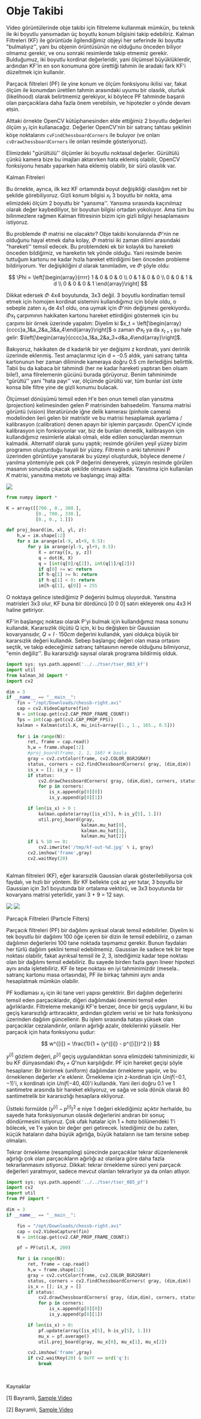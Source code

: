 # Obje Takibi

Video görüntülerinde obje takibi için filtreleme kullanmak mümkün, bu
teknik ile iki boyutlu yansımadan üç boyutlu konum bilgisini takip
edebiliriz. Kalman Filtreleri (KF) ile görüntüde ilgilendiğimiz objeyi her
seferinde iki boyutta "bulmalıyız'', yani bu objenin örüntüsünün ne
olduğunu önceden biliyor olmamız gerekir, ve onu sonraki resimlerde takip
etmemiz gerekir. Bulduğumuz, iki boyutlu kordinat değerleridir, yani
ölçümsel büyüklüklerdir, ardından KF'in en son konumuna göre ürettiği
tahmin ile aradaki fark KF'i düzeltmek için kullanılır.

Parçacık filtreleri (PF) ile yine konum ve ölçüm fonksiyonu ikilisi var,
fakat ölçüm ile konumdan üretilen tahmin arasındaki uyumu bir olasılık,
olurluk (likelihood) olarak belirtmemiz gerekiyor, ki böylece PF tahminde
başarılı olan parçacıklara daha fazla önem verebilsin, ve hipotezler o
yönde devam etsin. 

Alttaki örnekte OpenCV kütüphanesinden elde ettiğimiz 2 boyutlu değerleri
ölçüm $y_t$ için kullanacağız. Değerler OpenCV'nin bir satranç tahtası
şeklinin köşe noktalarını `cvFindChessboardCorners` ile buluyor (ve
onları `cvDrawChessboardCorners` ile onları resimde gösteriyoruz).

Elimizdeki "gürültülü'' ölçümler iki boyutlu noktasal değerler. Gürültülü çünkü
kamera bize bu imajları aktarırken hata eklemiş olabilir, OpenCV fonksiyonu
hesabı yaparken hata eklemiş olabilir, bir sürü olasılık var.

Kalman Fitreleri

Bu örnekte, ayrıca, ilk kez KF ortamında boyut değişikliği olasılığını net bir
şekilde görebiliyoruz. Gizli konum bilgisi $x_t$ 3 boyutlu bir nokta, ama
elimizdeki ölçüm 2 boyutlu bir "yansıma''. Yansıma sırasında kaçınılmaz olarak
değer kaybediliyor, bir boyutun bilgisi ortadan yokoluyor. Ama tüm bu
bilinmezlere rağmen Kalman filtresinin bizim için gizli bilgiyi hesaplamasını
istiyoruz.

Bu problemde $\Phi$ matrisi ne olacaktır? Obje takibi konularında $\Phi$'nin ne
olduğunu hayal etmek daha kolay, $\Phi$ matrisi iki zaman dilimi arasındaki
"hareketi'' temsil edecek. Bu problemdeki ek bir kolaylık bu hareketi önceden
bildiğimiz, ve hareketin tek yönde olduğu. Yani resimde benim tuttuğum kartonu
ne kadar hızla hareket ettirdiğimi ben önceden probleme bildiriyorum. Yer
değişikliğini $d$ olarak tanımladım, ve $\Phi$ şöyle oldu:

$$ 
\Phi = 
\left[\begin{array}{rrrr}
1 & 0 & 0 & 0 \\
0 & 1 & 0 & 0 \\
0 & 0 & 1 & d \\
0 & 0 & 0 & 1
\end{array}\right]
$$

Dikkat edersek $\Phi$ 4x4 boyutunda, 3x3 değil. 3 boyutlu kordinatları temsil
etmek için homojen kordinat sistemini kullandığımız için böyle oldu, o sebeple
zaten $x_t$ de 4x1 oldu, ona uymak için $\Phi$'nin değişmesi gerekiyordu. $\Phi
x_t$ çarpımının hakikaten kartonu hareket ettirdiğini göstermek için bu çarpımı
bir örnek üzerinde yapalım: Diyelim ki $x_t =
\left[\begin{array}{cccc}a_1&a_2&a_3&a_4\end{array}\right]$ o zaman $\Phi x_t$
ya da $x_{t+1}$ şu hale gelir:
$\left[\begin{array}{cccc}a_1&a_2&a_3+d&a_4\end{array}\right]$.


Bakıyoruz, hakikaten de d kadarlık bir yer değişimi z kordinatı, yani
derinlik üzerinde eklenmiş. Test amaçlarımız için d = -0.5 aldık, yani
satranç tahta kartonunun her zaman diliminde kameraya doğru 0.5 cm
ilerlediğini belirttik. Tabii bu da kabaca bir tahmindi (her ne kadar
hareketi yaptıran ben olsam bile!), ama filrelemenin gücünü burada
görüyoruz. Benim tahminimde "gürültü'' yani "hata payı'' var, ölçümde
gürültü var, tüm bunlar üst üste konsa bile filtre yine de gizli konumu
bulacak.

Ölçümsel dönüşümü temsil eden H'e ben onun temeli olan yansıtma
(projection) kelimesinden gelen P matrisinden bahsedelim. Yansıma matrisi
görüntü (vision) literatüründe iğne delik kamerası (pinhole camera)
modelinden ileri gelen bir matristir ve bu matrisi hesaplamak ayarlama /
kalibrasyon (calibration) denen apayrı bir işlemin parçasıdır. OpenCV
içinde kalibrasyon için fonksiyonlar var, biz de bunları denedik,
kalibrasyon için kullandığımız resimlerle alakalı olmalı, elde edilen
sonuçlardan memnun kalmadık. Alternatif olarak şunu yaptık; resimde görülen
yeşil yüzey bizim programın oluşturduğu hayali bir yüzey. Filtrenin o anki
tahminini P üzerinden görüntüye yansıtarak bu yüzeyi oluşturduk, böylece
deneme / yanılma yöntemiyle pek çok P değerini deneyerek, yüzeyin resimde
görülen masanın sonunda çıkacak şekilde olmasını sağladık. Yansıtma için
kullanılan $K$ matrisi, yansıtma metotu ve başlangıç imajı altta:

![](vision_60track_01.jpg)

```python
from numpy import *

K = array([[700., 0., 300.],
           [0., 700., 330.],
           [0., 0., 1.]])

def proj_board(im, xl, yl, z):
    h,w = im.shape[:2]
    for x in arange(xl-9, xl+9, 0.5):
        for y in arange(yl-9, yl+9, 0.5):
            X = array([x, y, z])
            q = dot(K, X)
            q = [int(q[0]/q[2]), int(q[1]/q[2])]           
            if q[0] >= w: return
            if h-q[1] >= h: return
            if h-q[1] < 0: return
            im[h-q[1], q[0]] = 255
```

O noktaya gelince istediğimiz P değerini bulmuş oluyorduk. Yansıtma
matrisleri 3x3 olur, KF buna bir dördüncü [0 0 0] satırı ekleyerek onu 4x3
H haline getiriyor.

KF'in başlangıç noktası olarak P'yi bulmak için kullandığımız masa sonunu
kullandık. Kararsızlık ölçütü Q için, ki bu değişken bir Gaussian
kovaryansıdır, $Q = I \cdot 150 cm$ değerini kullandık, yani oldukça büyük bir
kararsızlık değeri kullandık. Sebep başlangıç değeri olan masa ortasını
seçtik, ve takip edeceğimiz satranç tahtasının nerede olduğunu bilmiyoruz,
"emin değiliz''.  Bu kararsızlığı sayısal olarak programa bildirmiş olduk.

```python
import sys; sys.path.append('../../tser/tser_083_kf')
import util
from kalman_3d import *
import cv2

dim = 3
if __name__ == "__main__":    
    fin = "/opt/Downloads/chessb-right.avi"
    cap = cv2.VideoCapture(fin)
    N = int(cap.get(cv2.CAP_PROP_FRAME_COUNT))
    fps = int(cap.get(cv2.CAP_PROP_FPS))
    kalman = Kalman(util.K, mu_init=array([1., 1., 165., 0.5]))
    
    for i in range(N):
        ret, frame = cap.read()
        h,w = frame.shape[:2]
        #proj_board(frame, 1, 1, 160) # basla
        gray = cv2.cvtColor(frame, cv2.COLOR_BGR2GRAY)
        status, corners = cv2.findChessboardCorners( gray, (dim,dim))
        is_x = []; is_y = []
        if status: 
            cv2.drawChessboardCorners( gray, (dim,dim), corners, status)
            for p in corners:
                is_x.append(p[0][0])
                is_y.append(p[0][1])

        if len(is_x) > 0 : 
            kalman.update(array([is_x[5], h-is_y[5], 1.]))
            util.proj_board(gray, 
                            kalman.mu_hat[0], 
                            kalman.mu_hat[1], 
                            kalman.mu_hat[2])
        if i % 10 == 0: 
            cv2.imwrite('/tmp/kf-out-%d.jpg' % i, gray)
        cv2.imshow('frame',gray)
        cv2.waitKey(20)
    
```

Kalman filtreleri (KF), eğer kararsızlık Gaussian olarak gösterilebiliyorsa çok
faydalı, ve hızlı bir yöntem. Bir KF bellekte çok az yer tutar, 3 boyutlu bir
Gaussian için 3x1 boyutunda bir ortalama vektörü, ve 3x3 boyutunda bir kovaryans
matrisi yeterlidir, yani 3 + 9 = 12 sayı.

![](kf-out-50.jpg)
![](kf-out-70.jpg)

Parcaçık Filtreleri (Partıcle Filters)

Parçacık filtreleri (PF) bir dağılımı ayrıksal olarak temsil
edebilirler. Diyelim ki tek boyutlu bir dağılımı 100 öğe içeren bir dizin ile
temsil edebiliriz, o zaman dağılımın değerlerini 100 tane noktada taşımamız
gerekir.  Bunun faydaları her türlü dağılım şeklini temsil edebilmemiz. Gaussian
ile sadece tek bir tepe noktası olabilir, fakat ayrıksal temsil ile 2, 3,
istediğimiz kadar tepe noktası olan bir dağılımı temsil edebiliriz. Bu sayede
birden fazla gayrı lineer hipotezi aynı anda işletebiliriz. KF ile tepe noktası
en iyi tahminimizdir (mesela.. satranç kartonu masa ortasında), PF ile birkaç
tahmini aynı anda hesaplatmak mümkün olabilir.

PF kodlaması $x_t$ için iki tane veri yapısı gerektirir. Biri dağılım
değerlerini temsil eden parçacıklardır, diğeri dağılımdaki önemini temsil eden
ağırlıklardır.  Filtreleme mekaniği KF'e benzer, önce bir geçiş uygulanır, ki bu
geçiş kararsızlığı arttıracaktır, ardından gözlem verisi ve bir hata fonksiyonu
üzerinden dağılım güncellenir. Bu işlem sırasında hatası yüksek olan parçacıklar
cezalandırılır, onların ağırlığı azalır, ötekilerinki yükselir. Her parçacık
için hata fonksiyonu şudur:

$$
w^{[i]} = \frac{1}{1 + (y^{[i]} - p^{[i]})^2  )}
$$

$y^{[i]}$ gözlem değeri, $p^{[i]}$ geçiş uygulandıktan sonra elimizdeki
tahminimizdir, ki bu KF dünyasındaki $\Phi x_t + Q$'nun karşılığıdır. PF için
hareket geçişi şöyle hesaplanır: Bir birörnek (uniform) dağılımdan örnekleme
yapılır, ve bu örneklenen değerler $x$'e eklenir. Örnekleme için z-kordinatı
için $Unif (-0.1, -1)$'i, x kordinatı için $Unif (-40, 40)$'i kullandık. Yani
ileri doğru 0.1 ve 1 santimetre arasında bir hareket ekliyoruz, ve sağa ve sola
dönük olarak 80 santimetrelik bir kararsızlığı hesaplara ekliyoruz.

Üstteki formülde $(y^{[i]} - p^{[i]})^2$ e niye 1 değeri eklediğimiz açıktır
herhalde, bu sayede hata fonksiyonunun olasılık değerlerini andıran bir sonuç
döndürmesini istiyoruz. Çok ufak hatalar için $1 + hata$ bölünendeki 1'i
bölecek, ve 1'e yakın bir değer geri getirecek. İstediğimiz de bu zaten, küçük
hataların daha büyük ağırlığa, büyük hataların ise tam tersine sebep olmaları.

Tekrar örnekleme (resampling) sürecinde parçacıklar tekrar düzenlenerek ağırlığı
çok olan parçacıkların ağırlığı az olanlara göre daha fazla tekrarlanmasını
istiyoruz. Dikkat: tekrar örnekleme süreci yeni parçacık değerleri yaratmıyor,
sadece mevcut olanları tekrarlıyor ya da onları atlıyor.

```python
import sys; sys.path.append('../../tser/tser_085_pf')
import cv2
import util
from PF import *

dim = 3
if __name__ == "__main__":    

    fin = "/opt/Downloads/chessb-right.avi"
    cap = cv2.VideoCapture(fin)
    N = int(cap.get(cv2.CAP_PROP_FRAME_COUNT))

    pf = PF(util.K, 200)

    for i in range(N):
        ret, frame = cap.read()
        h,w = frame.shape[:2]
        gray = cv2.cvtColor(frame, cv2.COLOR_BGR2GRAY)
        status, corners = cv2.findChessboardCorners( gray, (dim,dim))
        is_x = []; is_y = []
        if status: 
            cv2.drawChessboardCorners( gray, (dim,dim), corners, status)
            for p in corners:
                is_x.append(p[0][0])
                is_y.append(p[0][1])

        if len(is_x) > 0: 
            pf.update(array([is_x[5], h-is_y[5], 1.]))
            mu_x = pf.average()
            util.proj_board(gray, mu_x[0], mu_x[1], mu_x[2])

        cv2.imshow('frame',gray)
        if cv2.waitKey(20) & 0xFF == ord('q'):
            break        
    
      
```

Kaynaklar

[1] Bayramlı, [Sample Video](https://www.dropbox.com/scl/fi/unbrewsp6vbhcslquqmpx/chessb-left.avi?rlkey=bcplm61t2kix3rti8nfpj55qx&st=1y9rflqg&raw=1)

[2] Bayramlı, [Sample Video](https://www.dropbox.com/scl/fi/pkjruc2u1g80cbn7ke6yw/chessb-right.avi?rlkey=3tl0x0c8tieo2z9j8tmzlspn1&st=075xba1m&raw=1)


